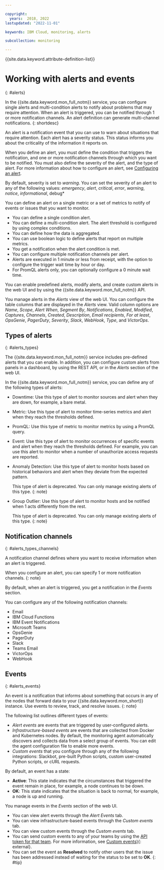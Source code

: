 ```yaml
---

copyright:
  years:  2018, 2022
lastupdated: "2022-11-01"

keywords: IBM Cloud, monitoring, alerts

subcollection: monitoring

---
```


{{site.data.keyword.attribute-definition-list}}

# Working with alerts and events
{: #alerts}

In the {{site.data.keyword.mon_full_notm}} service, you can configure single alerts and multi-condition alerts to notify about problems that may require attention. When an alert is triggered, you can be notified through 1 or more notification channels. An alert definition can generate multi-channel notifications.
{: shortdesc}

An alert is a notification event that you can use to warn about situations that require attention. Each alert has a severity status. This status informs you about the criticality of the information it reports on. 

When you define an alert, you must define the condition that triggers the notification, and one or more notification channels through which you want to be notified. You must also define the severity of the alert, and the type of alert. For more information about how to configure an alert, see [Configuring an alert](/docs/monitoring?topic=monitoring-alert-config).

By default, severity is set to *warning*. You can set the severity of an alert to any of the following values: *emergency*, *alert*, *critical*, *error*, *warning*, *notice*, *informational*, debug* 

You can define an alert on a single metric or a set of metrics to notify of events or issues that you want to monitor.
- You can define a single condition alert.
- You can define a multi-condition alert. The alert threshold is configured by using complex conditions.
- You can define how the data is aggregated.
- You can use boolean logic to define alerts that report on multiple metrics.
- You get a notification when the alert condition is met.
- You can configure multiple notification channels per alert.
- Alerts are executed in 1 minute or less from receipt, with the option to configure the trigger wait time by hour or day.
- For PromQL alerts only, you can optionally configure a 0 minute wait time.


You can enable predefined alerts, modify alerts, and create custom alerts in the web UI and by using the {{site.data.keyword.mon_full_notm}} API.

You manage alerts in the *Alerts* view of the web UI. You can configure the table columns that are displayed in the *Alerts* view. Valid column options are *Name*, *Scope*, *Alert When*, *Segment By*, *Notifications*, *Enabled*, *Modified*, *Captures*, *Channels*, *Created*, *Description*, *Email recipients*, *For at least*, *OpsGenie*, *PagerDuty*, *Severity*, *Slack*, *WebHook*, *Type*, and *VictorOps*.

## Types of alerts
{: #alerts_types}

The {{site.data.keyword.mon_full_notm}} service includes pre-defined alerts that you can enable. In addition, you can configure custom alerts from panels in a dashboard, by using the REST API, or in the *Alerts* section of the web UI.


In the {{site.data.keyword.mon_full_notm}} service, you can define any of the following types of alerts:

- Downtime: Use this type of alert to monitor sources and alert when they are down, for example, a bare metal.

- Metric: Use this type of alert to monitor time-series metrics and alert when they reach the thresholds defined.

- PromQL: Use this type of metric to monitor metrics by using a PromQL query.

- Event: Use this type of alert to monitor occurrences of specific events and alert when they reach the thresholds defined. For example, you can use this alert to monitor when a number of unauthorize access requests are reported.

- Anomaly Detection: Use this type of alert to monitor hosts based on historical behaviors and alert when they deviate from the expected pattern.

    This type of alert is deprecated. You can only manage existing alerts of this type.
    {: note}

- Group Outlier: Use this type of alert to monitor hosts and be notified when 1 acts differently from the rest.

    This type of alert is deprecated. You can only manage existing alerts of this type.
    {: note}


## Notification channels
{: #alerts_types_channels}

A notification channel defines where you want to receive information when an alert is triggered.

When you configure an alert, you can specify 1 or more notification channels.
{: note}

By default, when an alert is triggered, you get a notification in the *Events* section.

You can configure any of the following notification channels:
- Email
- IBM Cloud Functions
- IBM Event Notifications
- Microsoft Teams
- OpsGenie
- PagerDuty
- Slack
- Teams Email
- VictorOps
- WebHook





## Events
{: #alerts_events}

An event is a notification that informs about something that occurs in any of the nodes that forward data to your {{site.data.keyword.mon_short}} instance. Use events to review, track, and resolve issues.
{: note}

The following list outlines different types of events: 

* *Alert events* are events that are triggered by user-configured alerts.
* *Infrastructure-based events* are events that are collected from Docker and Kubernetes nodes. By default, the monitoring agent automatically discovers and collects data from a select group of events. You can edit the agent configuration file to enable more events.
* *Custom events* that you configure through any of the following integrations: Slackbot, pre-built Python scripts, custom user-created Python scripts, or cURL requests.

By default, an event has a state: 
* **Active**: This state indicates that the circumstances that triggered the event remain in place, for example, a node continues to be down.
* **OK**: This state indicates that the situation is back to normal, for example, a node is up and running.

You manage events in the *Events* section of the web UI. 
* You can view alert events through the *Alert Events* tab.
* You can view infrastructure-based events through the *Custom events* tab.
* You can view custom events through the *Custom events* tab.
* You can send custom events to any of your teams by using the [API token for that team](/docs/monitoring?topic=monitoring-api_token#api_token). For more information, see [Custom events)](https://docs.sysdig.com/en/events.html){: external}.
* You can set the event as **Resolved** to notify other users that the issue has been addressed instead of waiting for the status to be set to **OK**.
{: #tip}


